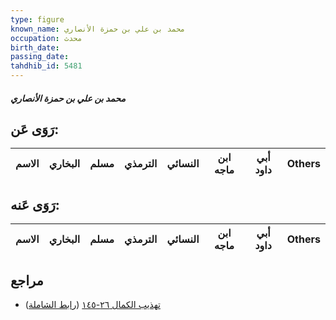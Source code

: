 ```yaml
---
type: figure
known_name: محمد بن علي بن حمزة الأنصاري
occupation: محدث
birth_date:
passing_date:
tahdhib_id: 5481
---
```

##### محمد بن علي بن حمزة الأنصاري

## رَوَى عَن:
| الاسم | البخاري | مسلم | الترمذي | النسائي | ابن ماجه | أبي داود | Others |
| ----- | ------- | ---- | ------- | ------- | -------- | -------- | ------ |
## رَوَى عَنه:
| الاسم | البخاري | مسلم | الترمذي | النسائي | ابن ماجه | أبي داود | Others |
| ----- | ------- | ---- | ------- | ------- | -------- | -------- | ------ |
## مراجع
- [تهذيب الكمال ٢٦-١٤٥](obsidian://open?vault=Tahdhib-al-Kamal&file=Figures/٥٤٨١-محمد%20بن%20علي%20بن%20حمزة%20الأنصاري) ([رابط الشاملة](https://shamela.ws/book/3722/13893))